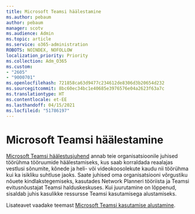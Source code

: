 ```yaml
---
title: Microsoft Teamsi häälestamine
ms.author: pebaum
author: pebaum
manager: scotv
ms.audience: Admin
ms.topic: article
ms.service: o365-administration
ROBOTS: NOINDEX, NOFOLLOW
localization_priority: Priority
ms.collection: Adm_O365
ms.custom:
- "2605"
- "9000701"
ms.openlocfilehash: 721858ca63d9477c234612de8306d3b20654d232
ms.sourcegitcommit: 8bc60ec34bc1e40685e3976576e04a2623f63a7c
ms.translationtype: HT
ms.contentlocale: et-EE
ms.lasthandoff: 04/15/2021
ms.locfileid: "51786197"
---
```

# <a name="set-up-microsoft-teams"></a>Microsoft Teamsi häälestamine

[Microsoft Teamsi häälestusjuhend](https://aka.ms/teamsguidance) annab teie organisatsioonile juhised töörühma tööruumide häälestamiseks, kus saab korraldada reaalajas vestlusi sõnumite, kõnede ja heli- või videokoosolekute kaudu nii töörühma kui ka isikliku suhtluse jaoks. Saate juhised oma organisatsiooni võrgustiku nõuete kindlakstegemiseks, kasutades Network Planneri tööriista ja Teamsi evitusnõustajat Teamsi halduskeskuses. Kui juurutamine on lõppenud, sisaldab juhis kasulikke ressursse Teamsi kasutamisega alustamiseks.

Lisateavet vaadake teemast [Microsoft Teamsi kasutamise alustamine](https://docs.microsoft.com/microsoftteams/get-started-with-teams-quick-start).
